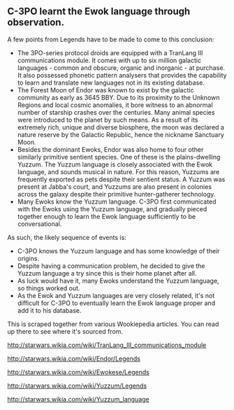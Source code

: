 ## C-3PO learnt the Ewok language through observation. ##

A few points from Legends have to be made to come to this conclusion:

 - The 3PO-series protocol droids are equipped with a TranLang III communications module. It comes with up to six million galactic languages - common and obscure, organic and inorganic - at purchase. It also possessed phonetic pattern analysers that provides the capability to learn and translate new languages not in its existing database.
 - The Forest Moon of Endor was known to exist by the galactic community as early as 3645 BBY. Due to its proximity to the Unknown Regions and local cosmic anomalies, it bore witness to an abnormal number of starship crashes over the centuries. Many animal species were introduced to the planet by such means. As a result of its extremely rich, unique and diverse biosphere, the moon was declared a nature reserve by the Galactic Republic, hence the nickname Sanctuary Moon.
 - Besides the dominant Ewoks, Endor was also home to four other similarly primitive sentient species. One of these is the plains-dwelling Yuzzum. The Yuzzum language is closely associated with the Ewok language, and sounds musical in nature. For this reason, Yuzzums are frequently exported as pets despite their sentient status. A Yuzzum was present at Jabba's court, and Yuzzums are also present in colonies across the galaxy despite their primitive hunter-gatherer technology.
 - Many Ewoks know the Yuzzum language. C-3PO first communicated with the Ewoks using the Yuzzum language, and gradually pieced together enough to learn the Ewok language sufficiently to be conversational.

As such, the likely sequence of events is:

 - C-3PO knows the Yuzzum language and has some knowledge of their origins.
 - Despite having a communication problem, he decided to give the Yuzzum language a try since this is their home planet after all.
 - As luck would have it, many Ewoks understand the Yuzzum language, so things worked out.
 - As the Ewok and Yuzzum languages are very closely related, it's not difficult for C-3PO to eventually learn the Ewok language proper and add it to his database.

This is scraped together from various Wookiepedia articles. You can read up there to see where it's sourced from.

http://starwars.wikia.com/wiki/TranLang_III_communications_module

http://starwars.wikia.com/wiki/Endor/Legends

http://starwars.wikia.com/wiki/Ewokese/Legends

http://starwars.wikia.com/wiki/Yuzzum/Legends

http://starwars.wikia.com/wiki/Yuzzum_language